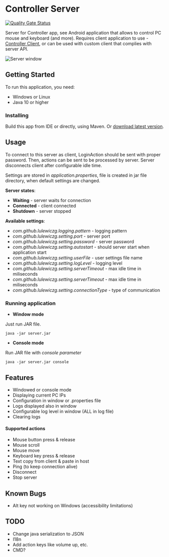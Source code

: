 # Controller Server

[![Quality Gate Status](https://sonarcloud.io/api/project_badges/measure?project=Controller%3AController&metric=alert_status)](https://sonarcloud.io/dashboard?id=Controller%3AController)

Server for Controller app, see Android application that allows to control PC mouse and keyboard (and more). Requires client application to use - [Controller Client](https://github.com/lulewiczg/ControllerClient), or can be used with custom client that complies with server API.

<img alt="Server window" src="https://i.imgur.com/e9FNXrR.png"></a>

## Getting Started

To run this application, you need:
* Windows or Linux
* Java 10 or higher

### Installing
Build this app from IDE or directly, using Maven.
Or [download latest version](https://github.com/lulewiczg/ControllerServer/releases/latest/download/Controller.jar).

## Usage
To connect to this server as client, LoginAction should be sent with proper password. Then, actions can be sent to be processed by server.
Server disconnects client after configurable idle time.

Settings are stored in *application.properties*, file is created in jar file directory, when default settings are changed.

**Server states**:
- **Waiting** - server waits for connection
- **Connected** - client connected
- **Shutdown** - server stopped


**Available settings**:
- *com.github.lulewiczg.logging.pattern* - logging pattern
- *com.github.lulewiczg.setting.port* - server port
- *com.github.lulewiczg.setting.password* - server password
- *com.github.lulewiczg.setting.autostart* - should server start when application start
- *com.github.lulewiczg.setting.userFile* - user settings file name
- *com.github.lulewiczg.setting.logLevel* - logging level
- *com.github.lulewiczg.setting.serverTimeout* - max idle time in miliseconds
- *com.github.lulewiczg.setting.serverTimeout* - max idle time in miliseconds
- *com.github.lulewiczg.setting.connectionType* - type of communication

### Running application
-  **Window mode**

Just run JAR file.

```
java -jar server.jar
```

- **Console mode**

Run JAR file with *console parameter*

```
java -jar server.jar console
```

## Features
- Windowed or console mode
- Displaying current PC IPs
- Configuration in window or .properties file
- Logs displayed also in window
- Configurable log level in window (ALL in log file)
- Clearing logs

#### Supported actions
- Mouse button press & release
- Mouse scroll
- Mouse move
- Keyboard key press & release
- Text copy from client & paste in host
- Ping (to keep connection alive)
- Disconnect
- Stop server

## Known Bugs
- Alt key not working on Windows (accessibility limitations)

## TODO
- Change java serialization to JSON
- I18n
- Add action keys like volume up, etc.
- CMD?
